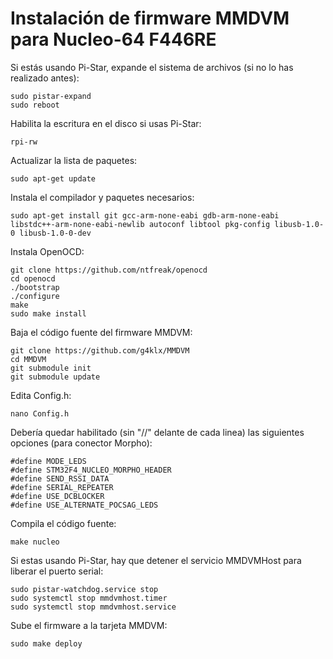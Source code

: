 # Instalación de firmware MMDVM para Nucleo-64 F446RE

Si estás usando Pi-Star, expande el sistema de archivos (si no lo has realizado antes):

    sudo pistar-expand
    sudo reboot

Habilita la escritura en el disco si usas Pi-Star:

    rpi-rw

Actualizar la lista de paquetes:

    sudo apt-get update

Instala el compilador y paquetes necesarios:

    sudo apt-get install git gcc-arm-none-eabi gdb-arm-none-eabi libstdc++-arm-none-eabi-newlib autoconf libtool pkg-config libusb-1.0-0 libusb-1.0-0-dev

Instala OpenOCD:

    git clone https://github.com/ntfreak/openocd
    cd openocd
    ./bootstrap
    ./configure
    make
    sudo make install

Baja el código fuente del firmware MMDVM:

    git clone https://github.com/g4klx/MMDVM
    cd MMDVM
    git submodule init
    git submodule update

Edita Config.h:

    nano Config.h
    
Debería quedar habilitado (sin "//" delante de cada linea) las siguientes opciones (para conector Morpho):

    #define MODE_LEDS
    #define STM32F4_NUCLEO_MORPHO_HEADER
    #define SEND_RSSI_DATA
    #define SERIAL_REPEATER
    #define USE_DCBLOCKER
    #define USE_ALTERNATE_POCSAG_LEDS

Compila el código fuente:

    make nucleo

Si estas usando Pi-Star, hay que detener el servicio MMDVMHost para liberar el puerto serial:

    sudo pistar-watchdog.service stop
    sudo systemctl stop mmdvmhost.timer
    sudo systemctl stop mmdvmhost.service

Sube el firmware a la tarjeta MMDVM:

    sudo make deploy

